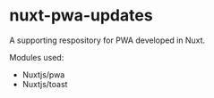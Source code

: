 # nuxt-pwa-updates

A supporting respository for PWA developed in Nuxt.

Modules used:
* Nuxtjs/pwa
* Nuxtjs/toast